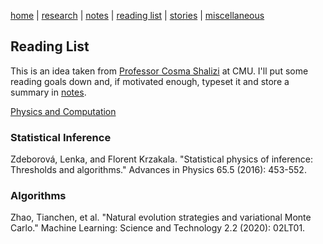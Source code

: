 [home](./index.html)  |  [research](./research.html)  |  [notes](./notes.html)  |  [reading list](./reading_list.html)  |  [stories](./story.html)  |  [miscellaneous](./miscellaneous.html)

## Reading List

This is an idea taken from [Professor Cosma Shalizi](http://bactra.org/notebooks/) at CMU. I'll put some reading goals down and, if motivated enough, typeset it and store a summary in [notes](./notes.html).

[Physics and Computation](./reading_list/physics_and_computation.html)


### Statistical Inference
Zdeborová, Lenka, and Florent Krzakala. "Statistical physics of inference: Thresholds and algorithms." Advances in Physics 65.5 (2016): 453-552.


### Algorithms
Zhao, Tianchen, et al. "Natural evolution strategies and variational Monte Carlo." Machine Learning: Science and Technology 2.2 (2020): 02LT01.
